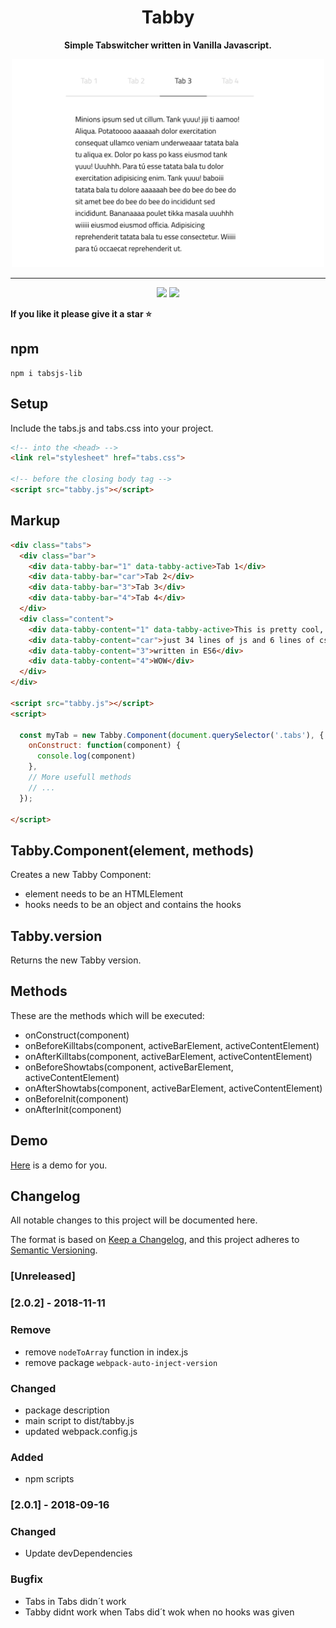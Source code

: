<h1 align="center">Tabby</h1>
<p align="center"><strong>Simple Tabswitcher written in Vanilla Javascript.</strong></p>

<p align="center"><img width="500" src="assets/tabby.png"</p>

---

<p align="center">
  <a class="badge-align" href="https://www.codacy.com/app/janmarkuslanger/tabby?utm_source=github.com&amp;utm_medium=referral&amp;utm_content=janmarkuslanger/tabby&amp;utm_campaign=Badge_Grade"><img src="https://api.codacy.com/project/badge/Grade/f3a3da60866f4d5a8a0f259e5300cd55"/></a>
  <img src="https://img.badgesize.io/janmarkuslanger/tabby/dist/tabby.js" >
</p>

**If you like it please give it a star ⭐️**

## npm

``` npm
npm i tabsjs-lib
```

## Setup

Include the tabs.js and tabs.css into your project.

``` html
<!-- into the <head> -->
<link rel="stylesheet" href="tabs.css">

<!-- before the closing body tag -->
<script src="tabby.js"></script>
```

## Markup

``` html
<div class="tabs">
  <div class="bar">
    <div data-tabby-bar="1" data-tabby-active>Tab 1</div>
    <div data-tabby-bar="car">Tab 2</div>
    <div data-tabby-bar="3">Tab 3</div>
    <div data-tabby-bar="4">Tab 4</div>
  </div>
  <div class="content">
    <div data-tabby-content="1" data-tabby-active>This is pretty cool, isn´t it?</div>
    <div data-tabby-content="car">just 34 lines of js and 6 lines of css</div>
    <div data-tabby-content="3">written in ES6</div>
    <div data-tabby-content="4">WOW</div>
  </div>
</div>

<script src="tabby.js"></script>
<script>

  const myTab = new Tabby.Component(document.querySelector('.tabs'), {
    onConstruct: function(component) {
      console.log(component)
    },
    // More usefull methods
    // ...
  });

</script>
```

## Tabby.Component(element, methods)

Creates a new Tabby Component:
-  element needs to be an HTMLElement
-  hooks needs to be an object and contains the hooks

## Tabby.version

Returns the new Tabby version.

## Methods

These are the methods which will be executed:
* onConstruct(component)
* onBeforeKilltabs(component, activeBarElement, activeContentElement)
*  onAfterKilltabs(component, activeBarElement, activeContentElement)
*  onBeforeShowtabs(component, activeBarElement, activeContentElement)
*  onAfterShowtabs(component, activeBarElement, activeContentElement)
*  onBeforeInit(component)
*  onAfterInit(component)

## Demo
<a href="https://janmarkuslanger.github.io/tabby/">Here</a> is a demo for you.

## Changelog
All notable changes to this project will be documented here.

The format is based on [Keep a Changelog](https://keepachangelog.com/en/1.0.0/),
and this project adheres to [Semantic Versioning](https://semver.org/spec/v2.0.0.html).

### [Unreleased]

### [2.0.2] - 2018-11-11
### Remove
* remove `nodeToArray` function in index.js
* remove package `webpack-auto-inject-version`

### Changed
* package description
* main script to dist/tabby.js
* updated webpack.config.js

### Added
* npm scripts

### [2.0.1] - 2018-09-16
### Changed
* Update devDependencies

### Bugfix
* Tabs in Tabs didn´t work
* Tabby didnt work when Tabs did´t wok when no hooks was given
